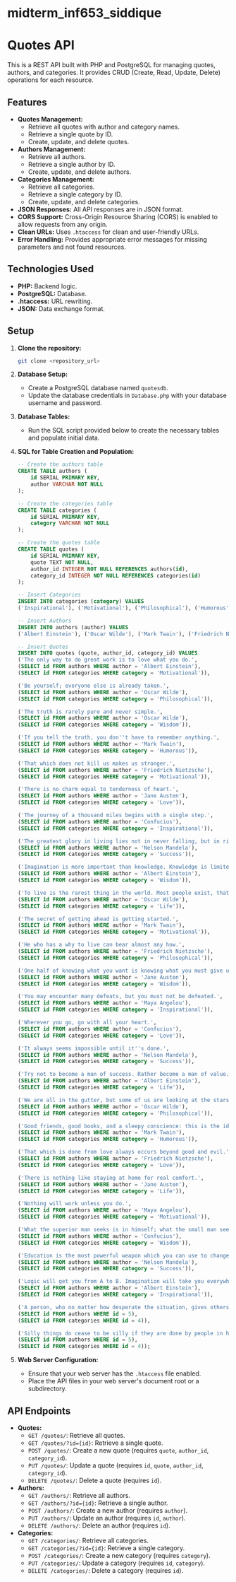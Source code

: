 # midterm_inf653_siddique

# Quotes API

This is a REST API built with PHP and PostgreSQL for managing quotes, authors, and categories. It provides CRUD (Create, Read, Update, Delete) operations for each resource.

## Features

- **Quotes Management:**
  - Retrieve all quotes with author and category names.
  - Retrieve a single quote by ID.
  - Create, update, and delete quotes.
- **Authors Management:**
  - Retrieve all authors.
  - Retrieve a single author by ID.
  - Create, update, and delete authors.
- **Categories Management:**
  - Retrieve all categories.
  - Retrieve a single category by ID.
  - Create, update, and delete categories.
- **JSON Responses:** All API responses are in JSON format.
- **CORS Support:** Cross-Origin Resource Sharing (CORS) is enabled to allow requests from any origin.
- **Clean URLs:** Uses `.htaccess` for clean and user-friendly URLs.
- **Error Handling:** Provides appropriate error messages for missing parameters and not found resources.

## Technologies Used

- **PHP:** Backend logic.
- **PostgreSQL:** Database.
- **.htaccess:** URL rewriting.
- **JSON:** Data exchange format.

## Setup

1.  **Clone the repository:**

    ```bash
    git clone <repository_url>
    ```

2.  **Database Setup:**

    - Create a PostgreSQL database named `quotesdb`.
    - Update the database credentials in `Database.php` with your database username and password.

3.  **Database Tables:**

    - Run the SQL script provided below to create the necessary tables and populate initial data.

4.  **SQL for Table Creation and Population:**

    ```sql
    -- Create the authors table
    CREATE TABLE authors (
        id SERIAL PRIMARY KEY,
        author VARCHAR NOT NULL
    );

    -- Create the categories table
    CREATE TABLE categories (
        id SERIAL PRIMARY KEY,
        category VARCHAR NOT NULL
    );

    -- Create the quotes table
    CREATE TABLE quotes (
        id SERIAL PRIMARY KEY,
        quote TEXT NOT NULL,
        author_id INTEGER NOT NULL REFERENCES authors(id),
        category_id INTEGER NOT NULL REFERENCES categories(id)
    );

    -- Insert Categories
    INSERT INTO categories (category) VALUES
    ('Inspirational'), ('Motivational'), ('Philosophical'), ('Humorous'), ('Love'), ('Wisdom'), ('Life'), ('Success');

    -- Insert Authors
    INSERT INTO authors (author) VALUES
    ('Albert Einstein'), ('Oscar Wilde'), ('Mark Twain'), ('Friedrich Nietzsche'), ('Jane Austen'), ('Maya Angelou'), ('Confucius'), ('Nelson Mandela');

    -- Insert Quotes
    INSERT INTO quotes (quote, author_id, category_id) VALUES
    ('The only way to do great work is to love what you do.',
    (SELECT id FROM authors WHERE author = 'Albert Einstein'),
    (SELECT id FROM categories WHERE category = 'Motivational')),

    ('Be yourself; everyone else is already taken.',
    (SELECT id FROM authors WHERE author = 'Oscar Wilde'),
    (SELECT id FROM categories WHERE category = 'Philosophical')),

    ('The truth is rarely pure and never simple.',
    (SELECT id FROM authors WHERE author = 'Oscar Wilde'),
    (SELECT id FROM categories WHERE category = 'Wisdom')),

    ('If you tell the truth, you don''t have to remember anything.',
    (SELECT id FROM authors WHERE author = 'Mark Twain'),
    (SELECT id FROM categories WHERE category = 'Humorous')),

    ('That which does not kill us makes us stronger.',
    (SELECT id FROM authors WHERE author = 'Friedrich Nietzsche'),
    (SELECT id FROM categories WHERE category = 'Motivational')),

    ('There is no charm equal to tenderness of heart.',
    (SELECT id FROM authors WHERE author = 'Jane Austen'),
    (SELECT id FROM categories WHERE category = 'Love')),

    ('The journey of a thousand miles begins with a single step.',
    (SELECT id FROM authors WHERE author = 'Confucius'),
    (SELECT id FROM categories WHERE category = 'Inspirational')),

    ('The greatest glory in living lies not in never falling, but in rising every time we fall.',
    (SELECT id FROM authors WHERE author = 'Nelson Mandela'),
    (SELECT id FROM categories WHERE category = 'Success')),

    ('Imagination is more important than knowledge. Knowledge is limited. Imagination encircles the world.',
    (SELECT id FROM authors WHERE author = 'Albert Einstein'),
    (SELECT id FROM categories WHERE category = 'Wisdom')),

    ('To live is the rarest thing in the world. Most people exist, that is all.',
    (SELECT id FROM authors WHERE author = 'Oscar Wilde'),
    (SELECT id FROM categories WHERE category = 'Life')),

    ('The secret of getting ahead is getting started.',
    (SELECT id FROM authors WHERE author = 'Mark Twain'),
    (SELECT id FROM categories WHERE category = 'Motivational')),

    ('He who has a why to live can bear almost any how.',
    (SELECT id FROM authors WHERE author = 'Friedrich Nietzsche'),
    (SELECT id FROM categories WHERE category = 'Philosophical')),

    ('One half of knowing what you want is knowing what you must give up before you get it.',
    (SELECT id FROM authors WHERE author = 'Jane Austen'),
    (SELECT id FROM categories WHERE category = 'Wisdom')),

    ('You may encounter many defeats, but you must not be defeated.',
    (SELECT id FROM authors WHERE author = 'Maya Angelou'),
    (SELECT id FROM categories WHERE category = 'Inspirational')),

    ('Wherever you go, go with all your heart.',
    (SELECT id FROM authors WHERE author = 'Confucius'),
    (SELECT id FROM categories WHERE category = 'Love')),

    ('It always seems impossible until it''s done.',
    (SELECT id FROM authors WHERE author = 'Nelson Mandela'),
    (SELECT id FROM categories WHERE category = 'Success')),

    ('Try not to become a man of success. Rather become a man of value.',
    (SELECT id FROM authors WHERE author = 'Albert Einstein'),
    (SELECT id FROM categories WHERE category = 'Life')),

    ('We are all in the gutter, but some of us are looking at the stars.',
    (SELECT id FROM authors WHERE author = 'Oscar Wilde'),
    (SELECT id FROM categories WHERE category = 'Philosophical')),

    ('Good friends, good books, and a sleepy conscience: this is the ideal life.',
    (SELECT id FROM authors WHERE author = 'Mark Twain'),
    (SELECT id FROM categories WHERE category = 'Humorous')),

    ('That which is done from love always occurs beyond good and evil.',
    (SELECT id FROM authors WHERE author = 'Friedrich Nietzsche'),
    (SELECT id FROM categories WHERE category = 'Love')),

    ('There is nothing like staying at home for real comfort.',
    (SELECT id FROM authors WHERE author = 'Jane Austen'),
    (SELECT id FROM categories WHERE category = 'Life')),

    ('Nothing will work unless you do.',
    (SELECT id FROM authors WHERE author = 'Maya Angelou'),
    (SELECT id FROM categories WHERE category = 'Motivational')),

    ('What the superior man seeks is in himself; what the small man seeks is in others.',
    (SELECT id FROM authors WHERE author = 'Confucius'),
    (SELECT id FROM categories WHERE category = 'Wisdom')),

    ('Education is the most powerful weapon which you can use to change the world.',
    (SELECT id FROM authors WHERE author = 'Nelson Mandela'),
    (SELECT id FROM categories WHERE category = 'Success')),

    ('Logic will get you from A to B. Imagination will take you everywhere.',
    (SELECT id FROM authors WHERE author = 'Albert Einstein'),
    (SELECT id FROM categories WHERE category = 'Inspirational')),

    ('A person, who no matter how desperate the situation, gives others a feeling of hope, is a true leader.',
    (SELECT id FROM authors WHERE id = 5),
    (SELECT id FROM categories WHERE id = 4)),

    ('Silly things do cease to be silly if they are done by people in high places.',
    (SELECT id FROM authors WHERE id = 5),
    (SELECT id FROM categories WHERE id = 4));
    ```

5.  **Web Server Configuration:**
    - Ensure that your web server has the `.htaccess` file enabled.
    - Place the API files in your web server's document root or a subdirectory.

## API Endpoints

- **Quotes:**
  - `GET /quotes/`: Retrieve all quotes.
  - `GET /quotes/?id={id}`: Retrieve a single quote.
  - `POST /quotes/`: Create a new quote (requires `quote`, `author_id`, `category_id`).
  - `PUT /quotes/`: Update a quote (requires `id`, `quote`, `author_id`, `category_id`).
  - `DELETE /quotes/`: Delete a quote (requires `id`).
- **Authors:**
  - `GET /authors/`: Retrieve all authors.
  - `GET /authors/?id={id}`: Retrieve a single author.
  - `POST /authors/`: Create a new author (requires `author`).
  - `PUT /authors/`: Update an author (requires `id`, `author`).
  - `DELETE /authors/`: Delete an author (requires `id`).
- **Categories:**
  - `GET /categories/`: Retrieve all categories.
  - `GET /categories/?id={id}`: Retrieve a single category.
  - `POST /categories/`: Create a new category (requires `category`).
  - `PUT /categories/`: Update a category (requires `id`, `category`).
  - `DELETE /categories/`: Delete a category (requires `id`).
